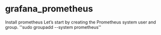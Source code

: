 # grafana_prometheus

Install prometheus 
Let’s start by creating the Prometheus system user and group.
''sudo groupadd --system prometheus''


